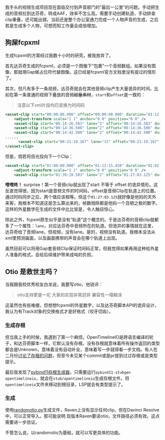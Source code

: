 我手头的视频生成项目现在面临交付到声音部门的“最后一公里”的问题。手动把生成的音频拉到达芬奇，转成AAF，效率不怎么高。需要手动创建轨道，手动排查clip重叠，还可能出错。当前还是整个办公室通力完成一个人物声音的生成，之后若是生成多个人物，可想而知工作量会成倍增加。

## 狗屎fcpxml
生成fcpxml的方案经过我数十小时的研究，被我放弃了。

首先达芬奇生成的fcpxml，必须是一个图像下“包裹”一个音频数组。如果没有图像，那就用Gap做占位符代替图像。这已经是fcpxml官方文档里没有提过的情形了。

其次，但凡有多于一条视频，达芬奇就会在其他音频clip产生大量诡异的时间。比如在第一条普通的视频下叠放的音频~~超量素材~~，`start`和`offset`是一致的：
> 注意以下xml片段均已变换为时间码
```xml
<asset-clip start="00:00:00.000" offset="00:00:00.000" duration="01:12:15.458" format="r1" ref="r2" enabled="1" tcFormat="NDF" name="马东锡 坏家伙.mp4">
    <adjust-transform scale="1 1" anchor="0 0" position="0 0" />
    <asset-clip start="00:14:26.583" lane="2" offset="00:14:26.583" duration="00:00:01.458" ref="r6" enabled="1" name="187_Young Libai_241221_02_4a8d_ZhangJian.wav" />
    <asset-clip start="00:14:36.500" lane="2" offset="00:14:36.500" duration="00:00:04.625" ref="r7" enabled="1" name="189_Young Libai_241220_17_847e_ZhangJian.wav" />
    <asset-clip start="00:14:42.500" lane="2" offset="00:14:42.500" duration="00:00:02.583" ref="r8" enabled="1" name="191_Young Libai_241220_21_ca86_ZhangJian.wav" />
......
	  <asset-clip start="00:21:19.167" lane="15" offset="00:21:19.167" duration="00:00:03.167" ref="r612" enabled="1" name="287_Young Libai_241223_16_e553_ZhangJian.wav" />
</asset-clip>
```
但是，倘若将目光投向下一个Clip：
```xml
<asset-clip start="01:00:00.000" offset="01:12:15.458" duration="01:02:42.792" format="r0" ref="r3" enabled="1" tcFormat="NDF" name="ChangAn_LowRes.mp4">
    <adjust-transform scale="1 1" anchor="0 0" position="0 0" />
    <asset-clip start="01:39:18.583" lane="2" offset="01:27:03.125" duration="00:00:05.375" ref="r60" enabled="1" name="1744_Mid-age Libai_241224_14_9860_ZhangJian.wav" />
```
**噔噔咚！** surprise！第一个音频clip就出现了start 不等于 offset 的诡异情形。这反直觉得很，因为start是音频文件的时间码，offset是音频Clip在轨道上的位置。通过时码同步之后，两个值应该相等。但这个`01:27:03.125`就好像是他妈的天外来客，我根本不知道这是怎么算出来的，帧数相除都是他妈一个丑陋之极的数字。这样的外星数学在生成的文件中比比皆是，令人触目惊心。

除此之外，fcpxml原生似乎是没有“轨道”这个概念的。于是达芬奇的音频clip就都多了一个属性：`lane`，对应达芬奇中音频所在的轨道。但诡异的事情就在这里，达芬奇给了音频lane，但视频，没有lane。是的，视频没有轨道。我根本没法从xml里预测画面，以及画面携带的声音会在哪个轨道上出现。

虽然目前可以将用Gap套音频Clip保证时间码正常，但我觉得如果再用这种给外星人准备的格式，会给后续维护带来成吨的负担。

## Otio 是救世主吗？

当我跟我校优秀校友白龙说，我要写otio，他锐评：
> otio支持更是一坨
> 大家的实现非常迥异
> 兼容性一塌糊涂

这虽然也有些难绷，但想想fcpxml的外星数字，以及达芬奇脚本API的诡异设计，我认为有Track对象的交换格式才是好格式（咬牙切齿）。

### 生成存根

但当我上手的时候，我遇到了第一个麻烦。OpenTimelineIO是跨语言编译的轮子，和达芬奇脚本一样，它默认没有存根。没有存根就意味着所有操作返回的类型都会是Unknown，意味着没有自动补全，意味着写一步就得看一步文档。有人在二月份[讨论了存根的问题](https://github.com/AcademySoftwareFoundation/OpenTimelineIO/issues/1702)，但至今未见某个commit或是pr提到过过存根或是类型提示。

最后我发现了[pybind11存根生成器](https://github.com/sizmailov/pybind11-stubgen)，只需要运行`pybind11-stubgen opentimelineio`，就会在`stub/opentimelineio`生成存根文件。将`opentimelineio`文件夹移动到根目录，LSP就会有类型提示了。

### 生成

使用[randomotio.py](https://github.com/IgorRidanovic/randomOTIO)生成文件，Raven上没有显示任何clip。但在Davinci Resolve中，可以正常导入。那可能说明
现版本Raven要读otio，文件路径必须有效。这点需要进一步验证。

不管怎么说，以randomotio为基础，就可以写更具体的功能。